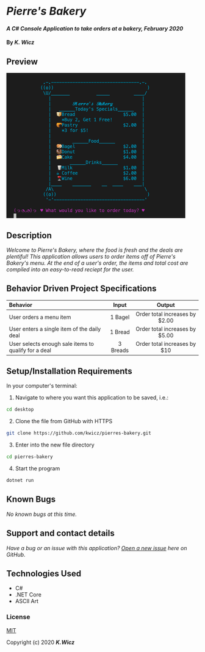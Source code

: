 # _Pierre's Bakery_

#### _A C# Console Application to take orders at a bakery, February 2020_

#### By _**K. Wicz**_


## Preview

![Landing Page Preview](landing-page.png)


## Description

_Welcome to Pierre's Bakery, where the food is fresh and the deals are plentiful!  This application allows users to order items off of Pierre's Bakery's menu.  At the end of a user's order, the items and total cost are compiled into an easy-to-read reciept for the user._

## Behavior Driven Project Specifications

| Behavior | Input | Output |
|:---|:---:|:---:|
|User orders a menu item|1 Bagel|Order total increases by $2.00|
|User enters a single item of the daily deal|1 Bread|Order total increases by $5.00|
|User selects enough sale items to qualify for a deal|3 Breads|Order total increases by $10|

## Setup/Installation Requirements

In your computer's terminal:

1. Navigate to where you want this application to be saved, i.e.:
```sh
cd desktop
```
2. Clone the file from GitHub with HTTPS
```sh
git clone https://github.com/kwicz/pierres-bakery.git
```
3.  Enter into the new file directory
```sh
cd pierres-bakery
```
4.  Start the program
```sh
dotnet run
```

## Known Bugs

_No known bugs at this time._

## Support and contact details

_Have a bug or an issue with this application? [Open a new issue](https://github.com/kwicz/pierres-bakery/issues) here on GitHub._

## Technologies Used

* C#
* .NET Core
* ASCII Art

### License

[MIT](https://choosealicense.com/licenses/mit/)

Copyright (c) 2020 **_K.Wicz_**